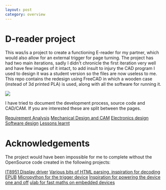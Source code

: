 ```yaml
---
layout: post
category: overview
---
```


# D-reader project

This was/is a project to create a functioning E-reader for my partner, which would also allow for an external trigger for page turning. The project has had two main iterations, sadly I didn't chronicle the first iteration very well and have few images of it intact, to add insult to injury the CAD program I used to design it was a student version so the files are now useless to me. This repo contains the redesign using FreeCAD in which a wooden case (instead of 3d printed PLA) is used, along with all the software for running it. 

![](../_images/image%20(4).jpg)

I have tried to document the development process, source code and CAD/CAM. If you are interested these are split between the pages.

[Requirement Analysis](requirement_analysis.md)
[Mechanical Design and CAM](mechanical.md)
[Electronics design](electronics.md)
[Software design](software.md)
[Lessons learnt](lessons.md)

# Acknowledgements

The project would have been impossible for me to complete without the OpenSource code created in the following projects:

[IT8951 Display driver](https://github.com/GregDMeyer/IT8951)
[Various bits of HTML parsing, inspiration for decoding EPUB](https://github.com/wustho/epr)
[Micropython for the trigger device](https://micropython.org/)
[Inspiration for powering the device one and off](https://github.com/NeonHorizon/lipopi)
[ulab for fast maths on embedded devices](https://github.com/v923z/micropython-ulab)